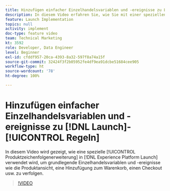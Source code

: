 ```yaml
---
title: Hinzufügen einfacher Einzelhandelsvariablen und -ereignisse zu Launch-Regeln
description: In diesem Video erfahren Sie, wie Sie mit einer speziellen Produktzeichenfolgenerweiterung in Launch grundlegende Einzelhandelsvariablen und -ereignisse wie die Produktansicht, eine Hinzufügung zum Warenkorb, einen Checkout usw. verfolgen können.
feature: Launch Implementation
topics: null
activity: implement
doc-type: feature video
team: Technical Marketing
kt: 3592
role: Developer, Data Engineer
level: Beginner
exl-id: cfddf957-20ca-4393-8a32-597f8a74a15f
source-git-commit: 32424f3f2b05952fe4df9ea91dcbe51684cee905
workflow-type: ht
source-wordcount: '78'
ht-degree: 100%

---
```


# Hinzufügen einfacher Einzelhandelsvariablen und -ereignisse zu [!DNL Launch]-[!UICONTROL Regeln]

In diesem Video wird gezeigt, wie eine spezielle [!UICONTROL Produktzeichenfolgenerweiterung] in [!DNL Experience Platform Launch] verwendet wird, um grundlegende Einzelhandelsvariablen und -ereignisse wie die Produktansicht, eine Hinzufügung zum Warenkorb, einen Checkout usw. zu verfolgen.

>[!VIDEO](https://video.tv.adobe.com/v/28763/?quality=12)
